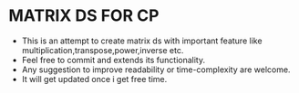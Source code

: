 # MATRIX DS FOR CP
 - This is an attempt to create matrix ds with important feature like multiplication,transpose,power,inverse etc.
 - Feel free to commit and extends its functionality.
 - Any suggestion to improve readability or time-complexity are welcome.
 - It will get updated once i get free time.
